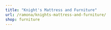 ```yaml
---
title: "Knight's Mattress and Furniture"
url: /ramona/knights-mattress-and-furniture/
shop: furniture
---
```

